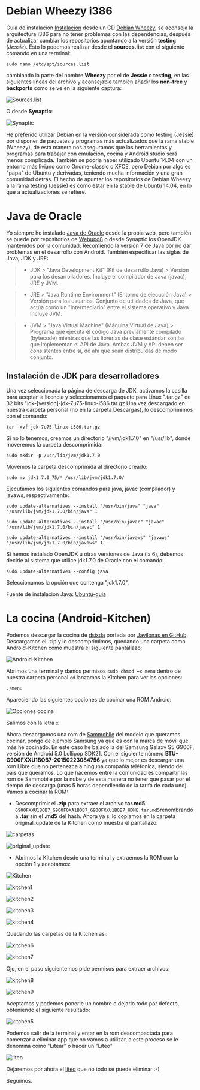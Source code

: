 # Debian Wheezy i386


Guía de instalación [Instalación](https://www.debian.org/releases/stable/i386/) desde un CD [Debian Wheezy](http://cdimage.debian.org/debian-cd/7.8.0/i386/iso-cd/), se aconseja la arquitectura i386 para no tener problemas con las dependencias, después de actualizar cambiar los repositorios apuntando a la versión **testing** (*Jessie*). Esto lo podemos realizar desde el **sources.list** con el siguiente comando en una terminal:

`sudo nano /etc/apt/sources.list`

cambiando la parte del nombre **Wheezy** por el de **Jessie** o **testing**, en las siguientes líneas del archivo y aconsejable también añadir los **non-free** y **backports** como se ve en la siguiente captura:

![Sources.list](imagenes/AndroGit1.png)

O desde **Synaptic**:

![Synaptic](imagenes/AndroGit2.png)

He preferido utilizar Debian en la versión considerada como testing (Jessie) por disponer de paquetes y programas más actualizados que la rama stable (Wheezy), de esta manera nos aseguramos que las herramientas y programas para trabajar con emulación, cocina y Android studio será menos complicada.
También se podría haber utilizado Ubuntu 14.04 con un entorno más liviano como Gnome-classic o XFCE, pero Debian por algo es "papa" de Ubuntu y derivadas, teniendo mucha información y una gran comunidad detrás. El hecho de apuntar los repositorios de Debian Wheezy a la rama testing (Jessie) es como estar en la stable de Ubuntu 14.04, en lo que a actualizaciones se refiere.

# Java de Oracle

Yo siempre he instalado [Java de Oracle](http://www.oracle.com/technetwork/java/javase/downloads/index.html) desde la propia web, pero también se puede por repositorios de [Webupd8](http://www.webupd8.org/2012/01/install-oracle-java-jdk-7-in-ubuntu-via.html) o desde Synaptic los OpenJDK mantenidos por la comunidad.
Recomiendo la versión 7 de Java por no dar problemas en el desarrollo con Android. También especificar las siglas de Java, JDK y JRE:

>+ JDK > "Java Development Kit" (Kit de desarrollo Java) > Versión para los desarrolladores. Incluye el compilador de Java (javac), JRE y JVM.

>+ JRE > "Java Runtime Environment" (Entorno de ejecución Java) > Versión para los usuarios. Conjunto de utilidades de Java, que actúa como un "intermediario" entre el sistema operativo y Java. Incluye JVM.

>+ JVM > "Java Virtual Machine" (Máquina Virtual de Java) > Programa que ejecuta el código Java previamente compilado (bytecode) mientras que las librerías de clase estándar son las que implementan el API de Java. Ambas JVM y API deben ser consistentes entre sí, de ahí que sean distribuidas de modo conjunto.

## Instalación de JDK para desarrolladores

Una vez seleccionada la página de descarga de JDK, activamos la casilla para aceptar la licencia y seleccionamos el paquete para Linux ".tar.gz" de 32 bits "jdk-[version]-jdk-7u75-linux-i586.tar.gz
Una vez descargado en nuestra carpeta personal (no en la carpeta Descargas), lo descomprimimos con el comando:

`tar -xvf jdk-7u75-linux-i586.tar.gz`

Si no lo tenemos, creamos un directorio "/jvm/jdk1.7.0" en "/usr/lib", donde moveremos la carpeta descomprimida:

`sudo mkdir -p /usr/lib/jvm/jdk1.7.0`

Movemos la carpeta descomprimida al directorio creado:

`sudo mv jdk1.7.0_75/* /usr/lib/jvm/jdk1.7.0/`

Ejecutamos los siguientes comandos para java, javac (compilador) y javaws, respectivamente:

`sudo update-alternatives --install "/usr/bin/java" "java" "/usr/lib/jvm/jdk1.7.0/bin/java" 1`

`sudo update-alternatives --install "/usr/bin/javac" "javac" "/usr/lib/jvm/jdk1.7.0/bin/javac" 1`

`sudo update-alternatives --install "/usr/bin/javaws" "javaws" "/usr/lib/jvm/jdk1.7.0/bin/javaws" 1`

Si hemos instalado OpenJDK u otras versiones de Java (la 6), debemos decirle al sistema que utilice jdk1.7.0 de Oracle con el comando:

`sudo update-alternatives --config java`

Seleccionamos la opción que contenga "jdk1.7.0".

Fuente de instalacion Java: [Ubuntu-guia](http://www.ubuntu-guia.com/2012/04/instalar-oracle-java-7-en-ubuntu-1204.html)


# La cocina (Android-Kitchen)

Podemos descargar la cocina de [dsixda](https://github.com/dsixda/Android-Kitchen) portada por [Javilonas en GitHub](https://github.com/javilonas/Android-Kitchen).
Descargamos el .zip y lo descomprimimos, quedando una carpeta como Android-Kitchen como muestra el siguiente pantallazo:

![Android-Kitchen](imagenes/AndroGit3.png)

Abrimos una terminal y damos permisos `sudo chmod +x menu` dentro de nuestra carpeta personal `cd` lanzamos la Kitchen para ver las opciones:

`./menu`

Apareciendo las siguientes opciones de cocinar una ROM Android:

![Opciones cocina](imagenes/AndroGit4.png)

Salimos con la letra `x`

Ahora desacrgamos una rom de [Sammobile](http://www.sammobile.com/firmwares/) del modelo que queramos cocinar, pongo de ejemplo Samsung ya que es con la marca de móvil que más he cocinado. En este caso he bajado la del Samsung Galaxy S5 G900F, versión de Android 5.0 Lollipop SDK21.
Con el siguiente número **BTU-G900FXXU1BOB7-20150223084756** ya que lo mejor es descargar una rom Libre que no pertenezca a ninguna compañía teléfonica, siendo del país que queramos. Lo que hacemos entre la comunidad es compartir las rom de Sammobile por la nube y de esta manera no tener que pasar por el tiempo de descarga (unas 5 horas dependiendo de la tarifa de cada uno).
Vamos a cocinar la ROM:

* Descomprimir el **.zip** para extraer el archivo **tar.md5** `G900FXXU1BOB7_G900FOXA1BOB7_G900FXXU1BOB7_HOME.tar.md5`renombrando a **.tar** sin el **.md5** del hash.
Ahora ya si lo copiamos en la carpeta original_update de la Kitchen como muestra el pantallazo:

![carpetas](imagenes/AndroGit6.png)

![original_update](imagenes/AndroGit5.png)

* Abrimos la Kitchen desde una terminal y extraemos la ROM con la opción **1** y aceptamos:

![Kitchen](imagenes/AndroGit7.png)

![kitchen1](imagenes/AndroGit8.png)

![kitchen2](imagenes/AndroGit9.png)

![kitchen3](imagenes/AndroGit10.png)

![kitchen4](imagenes/AndroGit11.png)

Quedando las carpetas de la Kitchen así:

![kitchen6](imagenes/AndroGit13.png)

![kitchen7](imagenes/AndroGit14.png)

Ojo, en el paso siguiente nos pide permisos para extraer archivos:

![kitchen8](imagenes/AndroGit15.png)

![kitchen9](imagenes/AndroGit16.png)

Aceptamos y podemos ponerle un nombre o dejarlo todo por defecto, obteniendo el siguiente resultado:

![kitchen5](imagenes/AndroGit12.png)

Podemos salir de la terminal y entar en la rom descompactada para comenzar a eliminar app que no vamos a utilizar, a este proceso se le denomina como "Litear" o hacer un "Liteo"

![liteo](imagenes/AndroGit17.png)

Dejaremos por ahora el [liteo](http://www.esp-desarrolladores.com/showthread.php?t=3066) que no todo se puede eliminar :-)

Seguimos.



























